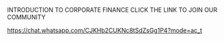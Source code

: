 INTRODUCTION TO CORPORATE FINANCE 
CLICK THE LINK TO JOIN OUR COMMUNITY 

https://chat.whatsapp.com/CJKHb2CUKNc8tSdZsGg1P4?mode=ac_t
